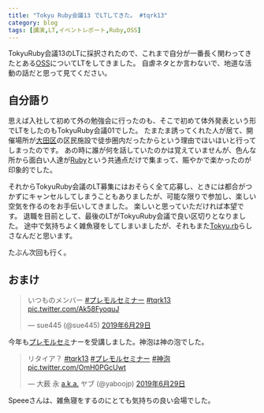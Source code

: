 ```yaml
---
title: "Tokyu Ruby会議13 でLTしてきた。 #tqrk13"
category: blog
tags: [講演,LT,イベントレポート,Ruby,OSS]
---
```

<p>TokyuRuby会議13のLTに採択されたので、これまで自分が一番長く関わってきたとある<a class="keyword" href="http://d.hatena.ne.jp/keyword/OSS">OSS</a>についてLTをしてきました。
自虐ネタとか言わないで、地道な活動の話だと思って見てください。</p>

<script async class="speakerdeck-embed" data-id="57a4b1930dca43d5905f52004036660b" data-ratio="1.77777777777778" src="//speakerdeck.com/assets/embed.js"></script>


<h2>自分語り</h2>

<p>思えば入社して初めて外の勉強会に行ったのも、そこで初めて体外発表という形でLTをしたのもTokyuRuby会議01でした。
たまたま誘ってくれた人が居て、開催場所が<a class="keyword" href="http://d.hatena.ne.jp/keyword/%C2%E7%C5%C4%B6%E8">大田区</a>の区民施設で徒歩圏内だったからという理由でほいほいと行ってしまったのです。
あの時に誰が何を話していたのかは覚えていませんが、色んな所から面白い人達が<a class="keyword" href="http://d.hatena.ne.jp/keyword/Ruby">Ruby</a>という共通点だけで集まって、賑やかで楽かったのが印象的でした。</p>

<p>それからTokyuRuby会議のLT募集にはおそらく全て応募し、ときには都合がつかずにキャンセルしてしまうこともありましたが、可能な限りで参加し、楽しい空気を作るのをお手伝いしてきました。
楽しいと思っていただければ本望です。
退職を目前として、最後のLTがTokyuRuby会議で良い区切りとなりました。
途中で気持ちよく雑魚寝をしてしまいましたが、それもまた<a class="keyword" href="http://d.hatena.ne.jp/keyword/Tokyu.rb">Tokyu.rb</a>らしさなんだと思います。</p>

<p>たぶん次回も行く。</p>

<h2>おまけ</h2>

<p><blockquote class="twitter-tweet" data-lang="ja"><p lang="ja" dir="ltr">いつものメンバー <a href="https://twitter.com/hashtag/%E3%83%97%E3%83%AC%E3%83%A2%E3%83%AB%E3%82%BB%E3%83%9F%E3%83%8A%E3%83%BC?src=hash&amp;ref_src=twsrc%5Etfw">#プレモルセミナー</a> <a href="https://twitter.com/hashtag/tqrk13?src=hash&amp;ref_src=twsrc%5Etfw">#tqrk13</a> <a href="https://t.co/Ak58FyoquJ">pic.twitter.com/Ak58FyoquJ</a></p>&mdash; sue445 (@sue445) <a href="https://twitter.com/sue445/status/1144837803227795456?ref_src=twsrc%5Etfw">2019年6月29日</a></blockquote><script async src="https://platform.twitter.com/widgets.js" charset="utf-8"></script></p>

<p>今年も<a class="keyword" href="http://d.hatena.ne.jp/keyword/%A5%D7%A5%EC%A5%E2%A5%EB">プレモル</a><a class="keyword" href="http://d.hatena.ne.jp/keyword/%A5%BB%A5%DF">セミ</a>ナーを受講しました。神泡は神の泡でした。</p>

<p><blockquote class="twitter-tweet" data-lang="ja"><p lang="ja" dir="ltr">リタイア？ <a href="https://twitter.com/hashtag/tqrk13?src=hash&amp;ref_src=twsrc%5Etfw">#tqrk13</a> <a href="https://twitter.com/hashtag/%E3%83%97%E3%83%AC%E3%83%A2%E3%83%AB%E3%82%BB%E3%83%9F%E3%83%8A%E3%83%BC?src=hash&amp;ref_src=twsrc%5Etfw">#プレモルセミナー</a> <a href="https://twitter.com/hashtag/%E7%A5%9E%E6%B3%A1?src=hash&amp;ref_src=twsrc%5Etfw">#神泡</a> <a href="https://t.co/OmH0PGcUwt">pic.twitter.com/OmH0PGcUwt</a></p>&mdash; 大薮 永 <a class="keyword" href="http://d.hatena.ne.jp/keyword/a.k.a.">a.k.a.</a> ヤブ (@yaboojp) <a href="https://twitter.com/yaboojp/status/1144860936001294337?ref_src=twsrc%5Etfw">2019年6月29日</a></blockquote><script async src="https://platform.twitter.com/widgets.js" charset="utf-8"></script></p>

<p>Speeeさんは、雑魚寝をするのにとても気持ちの良い会場でした。</p>

